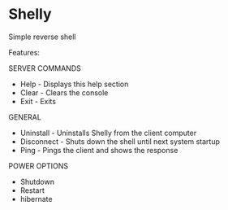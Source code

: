 # Shelly
Simple reverse shell

Features:

SERVER COMMANDS
- Help - Displays this help section
- Clear - Clears the console
- Exit - Exits

GENERAL
- Uninstall - Uninstalls Shelly from the client computer
- Disconnect - Shuts down the shell until next system startup
- Ping - Pings the client and shows the response

POWER OPTIONS
- Shutdown
- Restart
- hibernate
